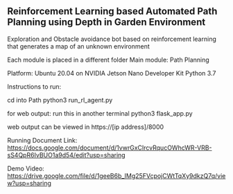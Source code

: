 ## Reinforcement Learning based Automated Path Planning using Depth in Garden Environment

Exploration and Obstacle avoidance bot based on reinforcement learning that generates a map of an unknown environment

Each module is placed in a different folder
Main module: Path Planning

Platform:   Ubuntu 20.04 on NVIDIA Jetson Nano Developer Kit
            Python 3.7
        
Instructions to run:

cd into Path
python3 run_rl_agent.py

for web output:
run this in another terminal
python3 flask_app.py

web output can be viewed in https://[ip address]/8000


Running Document Link:
https://docs.google.com/document/d/1vwrGxCIrcvRqucOWhcWR-VRB-sS4QpR6IvBUO1a9d54/edit?usp=sharing 

Demo Video:
https://drive.google.com/file/d/1geeB6b_IMg25FVcpojCWtTqXy9dkzQ7q/view?usp=sharing


